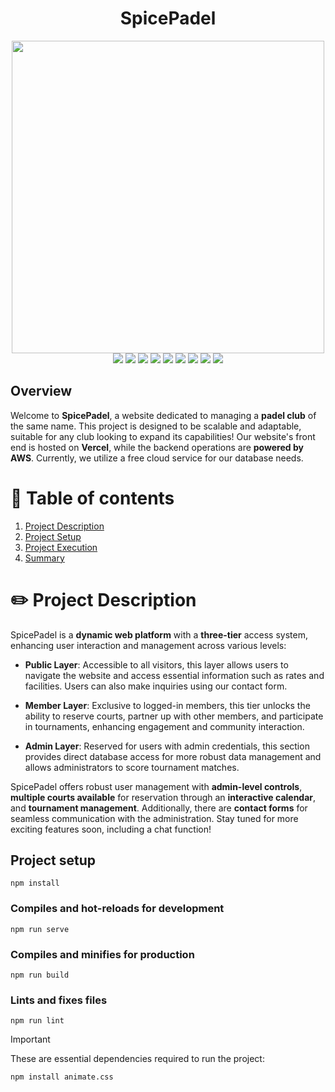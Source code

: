 <div align="center">
  
# SpicePadel
</div>

<div align="center">
  <img src="https://github.com/MaxDronCode/SpicePadelFront/assets/152992238/95ff5a72-66db-41d2-934f-69423982803c" width="500" height="500">
</div>
<div align="center">
<img src="https://img.shields.io/badge/HTML5-E34F26?style=for-the-badge&logo=html5&logoColor=white">
<img src="https://img.shields.io/badge/JavaScript-F7DF1E?style=for-the-badge&logo=JavaScript&logoColor=white">
<img src="https://img.shields.io/badge/CSS-239120?&style=for-the-badge&logo=css3&logoColor=white">
<img src="https://img.shields.io/badge/Sass-CC6699?style=for-the-badge&logo=sass&logoColor=white">
<img src="https://img.shields.io/badge/PHP-777BB4?style=for-the-badge&logo=php&logoColor=white">
<img src="https://img.shields.io/badge/Vue.js-35495E?style=for-the-badge&logo=vue.js&logoColor=4FC08D">
<img src="https://img.shields.io/badge/MySQL-00000F?style=for-the-badge&logo=mysql&logoColor=white">
<img src="https://img.shields.io/badge/Amazon_AWS-232F3E?style=for-the-badge&logo=amazon-aws&logoColor=white">
<img src="https://img.shields.io/badge/Vercel-000000?style=for-the-badge&logo=vercel&logoColor=white">
</div>

## Overview
Welcome to **SpicePadel**, a website dedicated to managing a **padel club** of the same name. This project is designed to be scalable and adaptable, suitable for any club looking to expand its capabilities! Our website's front end is hosted on **Vercel**, while the backend operations are **powered by AWS**. Currently, we utilize a free cloud service for our database needs.

<a id = "toc"></a>
# 📖 Table of contents
1. [Project Description](#project-description)
2. [Project Setup](#install)
3. [Project Execution](#execution)
4. [Summary](#summary)


<a id = "project-description"></a>
# ✏️ Project Description

SpicePadel is a **dynamic web platform** with a **three-tier** access system, enhancing user interaction and management across various levels:

- **Public Layer**: Accessible to all visitors, this layer allows users to navigate the website and access essential information such as rates and facilities. Users can also make inquiries using our contact form.

- **Member Layer**: Exclusive to logged-in members, this tier unlocks the ability to reserve courts, partner up with other members, and participate in tournaments, enhancing engagement and community interaction.

- **Admin Layer**: Reserved for users with admin credentials, this section provides direct database access for more robust data management and allows administrators to score tournament matches.

SpicePadel offers robust user management with **admin-level controls**, **multiple courts available** for reservation through an **interactive calendar**, and **tournament management**. Additionally, there are **contact forms** for seamless communication with the administration. Stay tuned for more exciting features soon, including a chat function!

<a id = "install"></a>

## Project setup
```
npm install
```

### Compiles and hot-reloads for development
```
npm run serve
```

### Compiles and minifies for production
```
npm run build
```

### Lints and fixes files
```
npm run lint
```
> [!IMPORTANT]
> These are essential dependencies required to run the project:
> ```
> npm install animate.css
> ```

